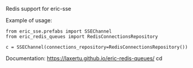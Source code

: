 Redis support for eric-sse

Example of usage:

    from eric_sse.prefabs import SSEChannel
    from eric_redis_queues import RedisConnectionsRepository
    
    c = SSEChannel(connections_repository=RedisConnectionsRepository())

Documentation: https://laxertu.github.io/eric-redis-queues/
cd 